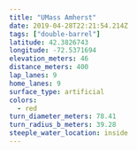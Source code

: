 ```yaml
---
title: "UMass Amherst"
date: 2019-04-28T22:21:54.214Z
tags: ["double-barrel"]
latitude: 42.3826743
longitude: -72.5371694
elevation_meters: 46
distance_meters: 400
lap_lanes: 9
home_lanes: 9
surface_type: artificial
colors:
  - red
turn_diameter_meters: 78.41
turn_radius_b_meters: 39.28
steeple_water_location: inside
---
```

